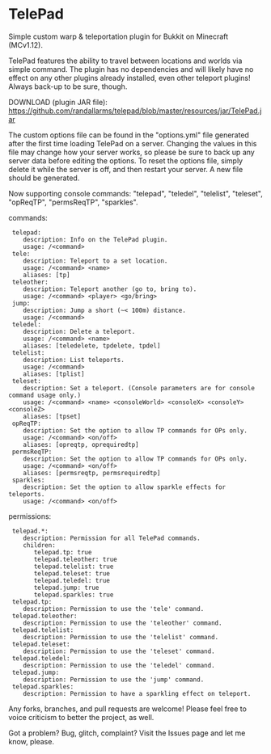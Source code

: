 # TelePad

Simple custom warp & teleportation plugin for Bukkit on Minecraft (MCv1.12).

TelePad features the ability to travel between locations and worlds via simple command. The plugin has no dependencies and will likely have no effect on any other plugins already installed, even other teleport plugins! Always back-up to be sure, though.

DOWNLOAD (plugin JAR file): https://github.com/randallarms/telepad/blob/master/resources/jar/TelePad.jar

The custom options file can be found in the "options.yml" file generated after the first time loading TelePad on a server. Changing the values in this file may change how your server works, so please be sure to back up any server data before editing the options. To reset the options file, simply delete it while the server is off, and then restart your server. A new file should be generated.

Now supporting console commands: "telepad", "teledel", "telelist", "teleset", "opReqTP", "permsReqTP", "sparkles".

commands: 

     telepad:
        description: Info on the TelePad plugin.
        usage: /<command>
     tele:
        description: Teleport to a set location.
        usage: /<command> <name>
        aliases: [tp]
	 teleother:
	    description: Teleport another (go to, bring to).
		usage: /<command> <player> <go/bring>
     jump:
        description: Jump a short (~< 100m) distance.
        usage: /<command>
     teledel:
        description: Delete a teleport.
        usage: /<command> <name>
        aliases: [teledelete, tpdelete, tpdel]
     telelist:
        description: List teleports.
        usage: /<command>
        aliases: [tplist]
     teleset:
        description: Set a teleport. (Console parameters are for console command usage only.)
        usage: /<command> <name> <consoleWorld> <consoleX> <consoleY> <consoleZ>
        aliases: [tpset]
     opReqTP:
        description: Set the option to allow TP commands for OPs only.
        usage: /<command> <on/off>
        aliases: [opreqtp, oprequiredtp]
     permsReqTP:
        description: Set the option to allow TP commands for OPs only.
        usage: /<command> <on/off>
        aliases: [permsreqtp, permsrequiredtp]
     sparkles:
        description: Set the option to allow sparkle effects for teleports.
        usage: /<command> <on/off>
		
permissions:

     telepad.*:
        description: Permission for all TelePad commands.
        children:
           telepad.tp: true
		   telepad.teleother: true
           telepad.telelist: true
           telepad.teleset: true
           telepad.teledel: true
           telepad.jump: true
           telepad.sparkles: true
     telepad.tp:
        description: Permission to use the 'tele' command.
     telepad.teleother:
        description: Permission to use the 'teleother' command.
     telepad.telelist:
        description: Permission to use the 'telelist' command.
     telepad.teleset:
        description: Permission to use the 'teleset' command.
     telepad.teledel:
        description: Permission to use the 'teledel' command.
     telepad.jump:
        description: Permission to use the 'jump' command.
     telepad.sparkles:
        description: Permission to have a sparkling effect on teleport.

Any forks, branches, and pull requests are welcome! Please feel free to voice criticism to better the project, as well.

Got a problem? Bug, glitch, complaint? Visit the Issues page and let me know, please.